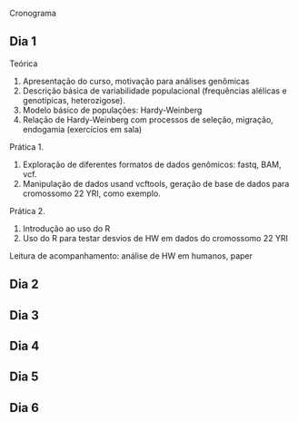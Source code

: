 Cronograma


## Dia 1

Teórica

1. Apresentação do curso, motivação para análises genômicas
2. Descrição básica de variabilidade populacional (frequências alélicas e genotípicas, heterozigose).
3. Modelo básico de populações: Hardy-Weinberg
4. Relação de Hardy-Weinberg com processos de seleção, migração, endogamia (exercícios em sala)

Prática 1.

1. Exploração de diferentes formatos de dados genômicos: fastq, BAM, vcf.
2. Manipulação de dados usand vcftools, geração de base de dados para cromossomo 22 YRI, como exemplo.

Prática 2.

1. Introdução ao uso do R
2. Uso do R para testar desvios de HW em dados do cromossomo 22 YRI

Leitura de acompanhamento: análise de HW em humanos, paper

## Dia 2

## Dia 3

## Dia 4

## Dia 5

## Dia 6


